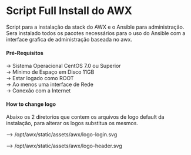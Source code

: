 <h1> Script Full Install do AWX </h1>
Script para a instalação da stack do AWX e o Ansible para administração.
Sera instalado todos os pacotes necessários para o uso do Ansible com a interface grafica de administração baseada no awx.

<h4> Pré-Requisitos </h4>
-> Sistema Operacional CentOS 7.0 ou Superior <br/>
-> Mínimo de Espaço em Disco 11GB <br/>
-> Estar logado como ROOT <br/>
-> Ao menos uma interface de Rede <br/>
-> Conexão com a Internet

<h4> How to change logo </h4>
Abaixo os 2 diretorios que contem os arquivos de logo default da instalação, para alterar os logos substitua os mesmos.

--> /opt/awx/static/assets/awx/logo-login.svg

--> /opt/awx/static/assets/awx/logo-header.svg
